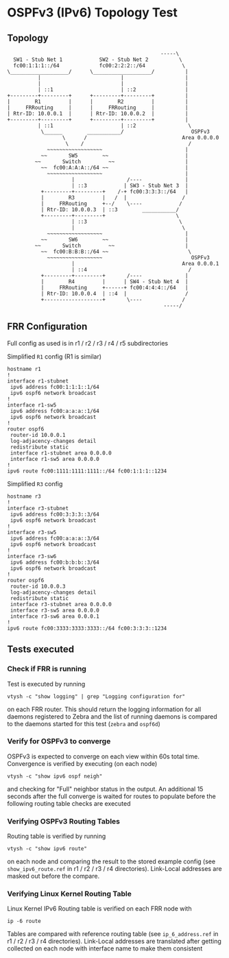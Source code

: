 # OSPFv3 (IPv6) Topology Test

## Topology
	                                                  -----\
	  SW1 - Stub Net 1            SW2 - Stub Net 2          \
	  fc00:1:1:1::/64             fc00:2:2:2::/64            \
	\___________________/      \___________________/          |
	          |                          |                    |
	          |                          |                    |
	          | ::1                      | ::2                |
	+---------+---------+      +---------+---------+          |
	|        R1         |      |        R2         |          |
	|     FRRouting     |      |     FRRouting     |          |
	| Rtr-ID: 10.0.0.1  |      | Rtr-ID: 10.0.0.2  |          |
	+---------+---------+      +---------+---------+          |
	          | ::1                      | ::2                 \
	           \______        ___________/                      OSPFv3
	                  \      /                               Area 0.0.0.0
	                   \    /                                  /
	             ~~~~~~~~~~~~~~~~~~                           |
	           ~~       SW5        ~~                         |
	         ~~       Switch         ~~                       |
	           ~~  fc00:A:A:A::/64 ~~                         |
	             ~~~~~~~~~~~~~~~~~~                           |
	                     |                 /----              |
	                     | ::3            | SW3 - Stub Net 3  | 
	           +---------+---------+    /-+ fc00:3:3:3::/64   |
	           |        R3         |   /  |                  /
	           |     FRRouting     +--/    \----            /
	           | Rtr-ID: 10.0.0.3  | ::3        ___________/
	           +---------+---------+                       \
	                     | ::3                              \
	                     |                                   \
	             ~~~~~~~~~~~~~~~~~~                           |
	           ~~       SW6        ~~                         |
	         ~~       Switch         ~~                       |
	           ~~  fc00:B:B:B::/64 ~~                          \
	             ~~~~~~~~~~~~~~~~~~                             OSPFv3
	                     |                                   Area 0.0.0.1
	                     | ::4                                 /
	           +---------+---------+       /----              |
	           |        R4         |      | SW4 - Stub Net 4  |
	           |     FRRouting     +------+ fc00:4:4:4::/64   |
	           | Rtr-ID: 10.0.0.4  | ::4  |                   /
	           +-------------------+       \----             /
	                                                   -----/

## FRR Configuration

Full config as used is in r1 / r2 / r3 / r4 / r5 subdirectories

Simplified `R1` config (R1 is similar)

	hostname r1
	!
	interface r1-stubnet
	 ipv6 address fc00:1:1:1::1/64
	 ipv6 ospf6 network broadcast
	!
	interface r1-sw5
	 ipv6 address fc00:a:a:a::1/64
	 ipv6 ospf6 network broadcast
	!
	router ospf6
	 router-id 10.0.0.1
	 log-adjacency-changes detail
	 redistribute static
	 interface r1-stubnet area 0.0.0.0
	 interface r1-sw5 area 0.0.0.0
	!
	ipv6 route fc00:1111:1111:1111::/64 fc00:1:1:1::1234

Simplified `R3` config

	hostname r3
	!
	interface r3-stubnet
	 ipv6 address fc00:3:3:3::3/64
	 ipv6 ospf6 network broadcast
	!
	interface r3-sw5
	 ipv6 address fc00:a:a:a::3/64
	 ipv6 ospf6 network broadcast
	!
	interface r3-sw6
	 ipv6 address fc00:b:b:b::3/64
	 ipv6 ospf6 network broadcast
	!
	router ospf6
	 router-id 10.0.0.3
	 log-adjacency-changes detail
	 redistribute static
	 interface r3-stubnet area 0.0.0.0
	 interface r3-sw5 area 0.0.0.0
	 interface r3-sw6 area 0.0.0.1
	!
	ipv6 route fc00:3333:3333:3333::/64 fc00:3:3:3::1234

## Tests executed

### Check if FRR is running

Test is executed by running 

	vtysh -c "show logging" | grep "Logging configuration for"
	
on each FRR router. This should return the logging information for all daemons registered
to Zebra and the list of running daemons is compared to the daemons started for this test (`zebra` and `ospf6d`)

### Verify for OSPFv3 to converge

OSPFv3 is expected to converge on each view within 60s total time. Convergence is verified by executing (on each node)

	vtysh -c "show ipv6 ospf neigh"

and checking for "Full" neighbor status in the output. An additional 15 seconds after the full converge is waited for routes to populate before the following routing table checks are executed

### Verifying OSPFv3 Routing Tables

Routing table is verified by running 

	vtysh -c "show ipv6 route"

on each node and comparing the result to the stored example config (see `show_ipv6_route.ref` in r1 / r2 / r3 / r4 directories). Link-Local addresses are masked out before the compare.

### Verifying Linux Kernel Routing Table

Linux Kernel IPv6 Routing table is verified on each FRR node with

	ip -6 route

Tables are compared with reference routing table (see `ip_6_address.ref` in r1 / r2 / r3 / r4 directories). Link-Local addresses are translated after getting collected on each node with interface name to make them consistent
